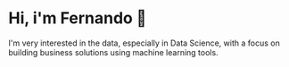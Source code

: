 # Hi, i'm Fernando 👋

I'm very interested in the data, especially in Data Science, with a focus on building business solutions using machine learning tools.
